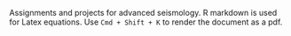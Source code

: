 Assignments and projects for advanced seismology. R markdown is used for Latex equations. Use `Cmd + Shift + K` to render the document as a pdf.